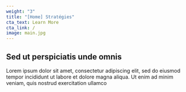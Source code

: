 ```yaml
---
weight: "3"
title: "[Home] Stratégies"
cta_text: Learn More
cta_link: /
image: main.jpg
---
```


## Sed ut perspiciatis unde omnis

Lorem ipsum dolor sit amet, consectetur adipiscing elit, sed do eiusmod tempor incididunt ut labore et dolore magna aliqua. Ut enim ad minim veniam, quis nostrud exercitation ullamco
